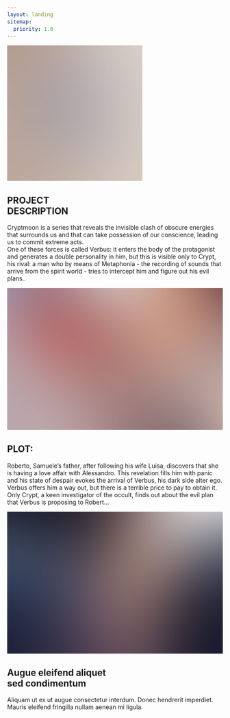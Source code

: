```yaml
---
layout: landing
sitemap:
  priority: 1.0
---
```


<!-- Two -->
<section id="two" class="wrapper alt style2">

<section class="spotlight">
							<div class="image"><img src="images/pic01.jpg" alt="" /></div><div class="content">
								<h2>PROJECT <br />
								DESCRIPTION</h2>
								<p>Cryptmoon is a series that reveals the invisible clash of obscure energies that surrounds us and that can take possession of our conscience, leading us to commit extreme acts. <br/>
                                One of these forces is called Verbus: it enters the body of the protagonist and generates a double personality in him, but this is visible only to Crypt, his rival: a man who by means of Metaphonia - the recording of sounds that arrive from the spirit world - tries to intercept him and figure out his evil plans..</p>
							</div>
</section>
<section class="spotlight">
							<div class="image"><img src="images/pic02.jpg" alt="" /></div><div class="content">
								<h2>PLOT:</h2>
								<p>Roberto, Samuele’s father, after following his wife Luisa, discovers that she is having a love affair with Alessandro. This revelation fills him with panic and his state of despair evokes the arrival of Verbus, his dark side alter ego. Verbus offers him a way out, but there is a terrible price to pay to obtain it.<br />
Only Crypt, a keen investigator of the occult, finds out about the evil plan that Verbus is proposing to Robert...</p>
							</div>
</section>
<section class="spotlight">
							<div class="image"><img src="images/pic03.jpg" alt="" /></div><div class="content">
								<h2>Augue eleifend aliquet<br />
								sed condimentum</h2>
								<p>Aliquam ut ex ut augue consectetur interdum. Donec hendrerit imperdiet. Mauris eleifend fringilla nullam aenean mi ligula.</p>
							</div>
</section>
</section>

